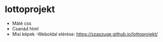 # lottoprojekt
- Máté
css
- Csanád
html
- Misi
képek
-Weboldal elérése: https://szaszuge.github.io/lottoprojekt/
